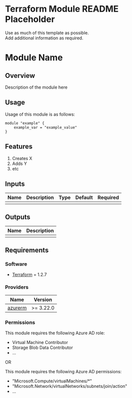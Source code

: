 # Terraform Module README Placeholder 

Use as much of this template as possible.    
Add additional information as required.


# Module Name

## Overview
Description of the module here 


## Usage

Usage of this module is as follows:

```hcl
module "example" {
	example_var = "example_value"
}
```


## Features

1. Creates X
1. Adds Y
1. etc


## Inputs

| Name | Description | Type | Default | Required |
|------|-------------|------|---------|:--------:|
| | | | | | 


## Outputs

| Name | Description |
|------|-------------|
| | |  


## Requirements

### Software 

- [Terraform](https://www.terraform.io/downloads.html) = 1.2.7


### Providers 

| Name | Version |
|------|---------|
| [azurerm](https://registry.terraform.io/providers/hashicorp/azurerm) | >= 3.22.0 |


### Permissions

This module requires the following Azure AD role: 

- Virtual Machine Contributor
- Storage Blob Data Contributor
- ...

OR 

This module requires the following Azure AD permissions: 

- "Microsoft.Compute/virtualMachines/*"
- "Microsoft.Network/virtualNetworks/subnets/join/action"
- ...